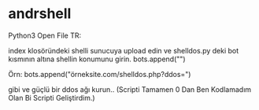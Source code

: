 # andrshell
Python3 Open File
TR:

index klosöründeki shelli sunucuya upload edin ve
shelldos.py deki bot kısmının altına shellin konumunu girin.
bots.append("")

Örn:
bots.append("örneksite.com/shelldos.php?ddos=")

gibi ve güçlü bir ddos ağı kurun..
(Scripti Tamamen 0 Dan Ben Kodlamadım Olan Bi Scripti Geliştirdim.)
